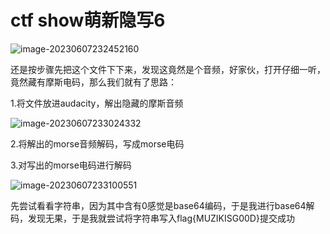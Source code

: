 # ctf show萌新隐写6

![image-20230607232452160](C:\Users\hp\AppData\Roaming\Typora\typora-user-images\image-20230607232452160.png)

还是按步骤先把这个文件下下来，发现这竟然是个音频，好家伙，打开仔细一听，竟然藏有摩斯电码，那么我们就有了思路：

1.将文件放进audacity，解出隐藏的摩斯音频

![image-20230607233024332](C:\Users\hp\AppData\Roaming\Typora\typora-user-images\image-20230607233024332.png)

2.将解出的morse音频解码，写成morse电码

3.对写出的morse电码进行解码

![image-20230607233100551](C:\Users\hp\AppData\Roaming\Typora\typora-user-images\image-20230607233100551.png)

先尝试看看字符串，因为其中含有0感觉是base64编码，于是我进行base64解码，发现无果，于是我就尝试将字符串写入flag{MUZIKISG00D}提交成功